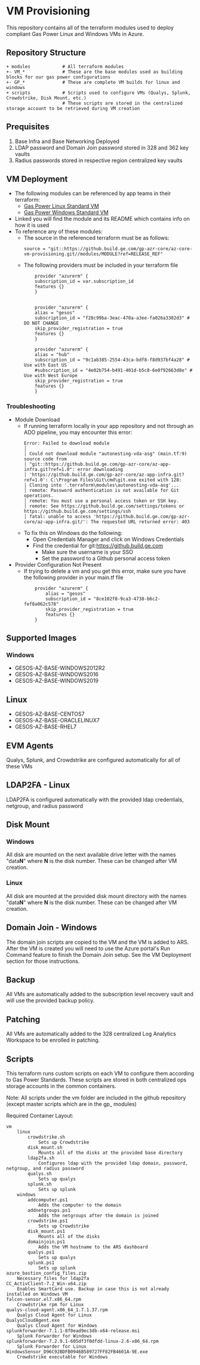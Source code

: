 # VM Provisioning

This repository contains all of the terraform modules used to deploy compliant Gas Power Linux and Windows VMs in Azure.

## Repository Structure

    + modules            # All terraform modules
    +- VM_*              # These are the base modules used as building blocks for our gas power configurations
    +- GP_*              # These are complete VM builds for linux and windows
    + scripts            # Scripts used to configure VMs (Qualys, Splunk, Crowdstrike, Disk Mount, etc.)
                         # These scripts are stored in the centralized storage account to be retrieved during VM creation

## Prequisites
1. Base Infra and Base Networking Deployed
2. LDAP password and Domain Join password stored in 328 and 362 key vaults
3. Radius passwords stored in respective region centralized key vaults

## VM Deployment

- The following modules can be referenced by app teams in their terraform:
    - [Gas Power Linux Standard VM](modules/gp_linux_standard)
    - [Gas Power Windows Standard VM](modules/gp_windows_standard)
- Linked you will find the module and its README which contains info on how it is used
- To reference any of these modules:
    - The source in the referenced terraform must be as follows:
        ```
        source = "git::https://github.build.ge.com/gp-azr-core/az-core-vm-provisioning.git//modules/MODULE?ref=RELEASE_REF"
        ```
    - The following providers must be included in your terraform file
        ```
            provider "azurerm" {
            subscription_id = var.subscription_id
            features {}
            }


            provider "azurerm" {
            alias = "gesos"
            subscription_id = "f28c99ba-3eac-470a-a3ee-fa026a3302d3" # DO NOT CHANGE
            skip_provider_registration = true
            features {}
            }

            provider "azurerm" {
            alias = "hub"
            subscription_id = "9c1ab385-2554-43ca-bdf8-f8d937bf4a28" # Use with East US
            #subscription_id = "4e02b754-b491-401d-b5c8-6e0f92663d8e" # Use with West Europe
            skip_provider_registration = true
            features {}
            }
        ```

### Troubleshooting
- Module Download
    - If running terraform locally in your app repository and not through an ADO pipeline, you may encounter this error:
        ```
        Error: Failed to download module
        │
        │ Could not download module "autonesting-vda-asg" (main.tf:9) source code from
        │ "git::https://github.build.ge.com/gp-azr-core/az-app-infra.git?ref=1.0": error downloading
        │ 'https://github.build.ge.com/gp-azr-core/az-app-infra.git?ref=1.0': C:\Program Files\Git\cmd\git.exe exited with 128:
        │ Cloning into '.terraform\modules\autonesting-vda-asg'...
        │ remote: Password authentication is not available for Git operations.
        │ remote: You must use a personal access token or SSH key.
        │ remote: See https://github.build.ge.com/settings/tokens or https://github.build.ge.com/settings/ssh
        │ fatal: unable to access 'https://github.build.ge.com/gp-azr-core/az-app-infra.git/': The requested URL returned error: 403
        ```
    - To fix this on Windows do the following:
        - Open Credentials Manager and click on Windows Credentials
        - Find the credential for git:https://github.build.ge.com
            - Make sure the username is your SSO
            - Set the password to a Github personal access token
- Provider Configuration Not Present
    - If trying to delete a vm and you get this error, make sure you have the following provider in your main.tf file
        ```
            provider "azurerm" {
                alias = "gesos"
                subscription_id = "8ce102f8-9ca3-4738-b6c2-fef8a062c578"
                skip_provider_registration = true
                features {}
            }
        ```

## Supported Images

### Windows

- GESOS-AZ-BASE-WINDOWS2012R2
- GESOS-AZ-BASE-WINDOWS2016
- GESOS-AZ-BASE-WINDOWS2019

## Linux

- GESOS-AZ-BASE-CENTOS7
- GESOS-AZ-BASE-ORACLELINUX7
- GESOS-AZ-BASE-RHEL7

## EVM Agents

Qualys, Splunk, and Crowdstrike are configured automatically for all of these VMs

## LDAP2FA - Linux

LDAP2FA is configured automatically with the provided ldap credentials, netgroup, and radius password

## Disk Mount

### Windows

All disk are mounted on the next available drive letter with the names "data<b>N</b>" where <b>N</b> is the disk number. These can be changed after VM creation.

### Linux

All disk are mounted at the provided disk mount directory with the names "data<b>N</b>" where <b>N</b> is the disk number. These can be changed after VM creation.

## Domain Join - Windows

The domain join scripts are copied to the VM and the VM is added to ARS. After the VM is created you will need to use the Azure portal's Run Command feature to finish the Domain Join setup. See the VM Deployment section for those instructions.

## Backup

All VMs are automatically added to the subscription level recovery vault and will use the provided backup policy.

## Patching

All VMs are automatically added to the 328 centralized Log Analytics Workspace to be enrolled in patching.

## Scripts

This terraform runs custom scripts on each VM to configure them according to Gas Power Standards. These scripts are stored in both centralized ops storage accounts in the common containers.

Note: All scripts under the vm folder are included in the github repository (except master scripts which are in the gp_ modules)

Required Container Layout:

    vm
        linux
            crowdstrike.sh
                Sets up Crowdstrike
            disk_mount.sh
                Mounts all of the disks at the provided base directory
            ldap2fa.sh
                Configures ldap with the provided ldap domain, password, netgroup, and radius password
            qualys.sh
                Sets up qualys
            splunk.sh
                Sets up splunk
        windows
            addcomputer.ps1
                Adds the computer to the domain
            addnetgroups.ps1
                Adds the netgroups after the domain is joined
            crowdstrike.ps1
                Sets up Crowdstrike
            disk_mount.ps1
                Mounts all of the disks
            domainjoin.ps1
                Adds the VM hostname to the ARS dashboard
            qualys.ps1
                Sets up qualys
            splunk.ps1
                Sets up splunk
    azure_bastion_config_files.zip
        Necessary files for ldap2fa
    CC_ActivClient-7.2_Win-x64.zip
        Enables SmartCard use. Backup in case this is not already installed on Windows VM
    falcon-sensor.el7.x86_64.rpm
        Crowdstrike rpm for Linux
    qualys-cloud-agent.x86_64_1.7.1.37.rpm
        Qualys Cloud Agent for Linux
    QualysCloudAgent.exe
        Qualys Cloud Agent for Windows
    splunkforwarder-7.1.1-8f0ead9ec3db-x64-release.msi
        Splunk Forwarder for Windows
    splunkforwarder-7.2.9.1-605df3f0dfdd-linux-2.6-x86_64.rpm
        Splunk Forwarder for Linux
    WindowsSensor_D96C92BDFB0946B589727FF82FB4601A-9E.exe
        Crowdstrike executable for Windows
